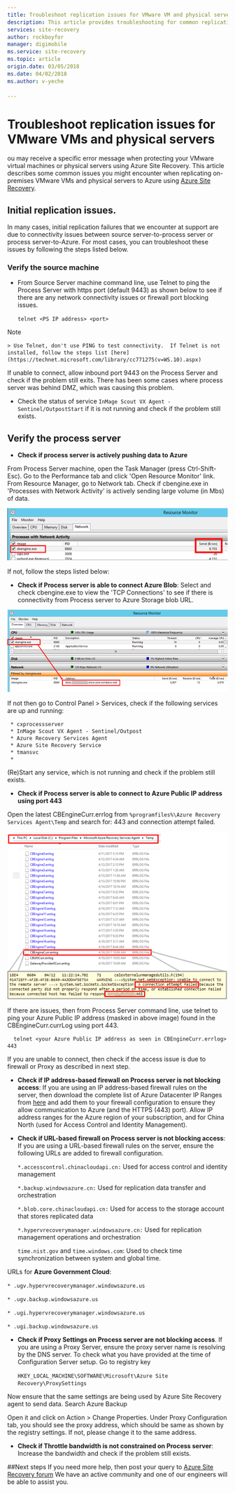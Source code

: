 ```yaml
---
title: Troubleshoot replication issues for VMware VM and physical server replication to Azure with Azure Site Recovery | Azure
description: This article provides troubleshooting for common replication issues when replicating VMware VMs and physical servers to Azure with Azure Site Recovery.
services: site-recovery
author: rockboyfor
manager: digimobile
ms.service: site-recovery
ms.topic: article
origin.date: 03/05/2018
ms.date: 04/02/2018
ms.author: v-yeche

---
```

# Troubleshoot replication issues for VMware VMs and physical servers

ou may receive a specific error message when protecting your VMware virtual machines or physical servers using Azure Site Recovery. This article describes some common issues you might encounter when replicating on-premises VMware VMs and physical servers to Azure using [Azure Site Recovery](site-recovery-overview.md).

## Initial replication issues.
In many cases, initial replication failures that we encounter at support are due to connectivity issues between source server-to-process server or process server-to-Azure. For most cases, you can troubleshoot these issues by following the steps listed below.

### Verify the source machine
* From Source Server machine command line, use Telnet to ping the Process Server with https port (default 9443) as shown below to see if there are any network connectivity issues or firewall port blocking issues.

    `telnet <PS IP address> <port>`
> [!NOTE]
	> Use Telnet, don't use PING to test connectivity.  If Telnet is not installed, follow the steps list [here](https://technet.microsoft.com/library/cc771275(v=WS.10).aspx)

If unable to connect, allow inbound port 9443 on the Process Server and check if the problem still exits. There has been some cases where process server was behind DMZ, which was causing this problem.

* Check the status of service `InMage Scout VX Agent - Sentinel/OutpostStart` if it is not running and check if the problem still exists.   

## Verify the process server

* **Check if process server is actively pushing data to Azure**

From Process Server machine, open the Task Manager (press Ctrl-Shift-Esc). Go to the Performance tab and click 'Open Resource Monitor' link. From Resource Manager, go to Network tab. Check if cbengine.exe in 'Processes with Network Activity' is actively sending large volume (in Mbs) of data.

![Enable replication](./media/vmware-azure-troubleshoot-replication/cbengine.png)

If not, follow the steps listed below:

* **Check if Process server is able to connect Azure Blob**: Select and check cbengine.exe to view the 'TCP Connections' to see if there is connectivity from Process server to Azure Storage blob URL.

![Enable replication](./media/vmware-azure-troubleshoot-replication/rmonitor.png)

If not then go to Control Panel > Services, check if the following services are up and running:

     * cxprocessserver
     * InMage Scout VX Agent - Sentinel/Outpost
     * Azure Recovery Services Agent
     * Azure Site Recovery Service
     * tmansvc
     *
(Re)Start any service, which is not running and check if the problem still exists.

* **Check if Process server is able to connect to Azure Public IP address using port 443**

Open the latest CBEngineCurr.errlog from `%programfiles%\Azure Recovery Services Agent\Temp` and search for: 443 and connection attempt failed.

![Enable replication](./media/vmware-azure-troubleshoot-replication/logdetails1.png)

If there are issues, then from Process Server command line, use telnet to ping your Azure Public IP address (masked in above image) found in the CBEngineCurr.currLog using port 443.

      telnet <your Azure Public IP address as seen in CBEngineCurr.errlog>  443
If you are unable to connect, then check if the access issue is due to firewall or Proxy as described in next step.

* **Check if IP address-based firewall on Process server is not blocking access**: If you are using an IP address-based firewall rules on the server, then download the complete list of Azure Datacenter IP Ranges from [here](https://www.microsoft.com/download/details.aspx?id=42064) and add them to your firewall configuration to ensure they allow communication to Azure (and the HTTPS (443) port).  Allow IP address ranges for the Azure region of your subscription, and for China North (used for Access Control and Identity Management).

* **Check if URL-based firewall on Process server is not blocking access**:  If you are using a URL-based firewall rules on the server, ensure the following URLs are added to firewall configuration.

  `*.accesscontrol.chinacloudapi.cn:` Used for access control and identity management

  `*.backup.windowsazure.cn:` Used for replication data transfer and orchestration

  `*.blob.core.chinacloudapi.cn:` Used for access to the storage account that stores replicated data

  `*.hypervrecoverymanager.windowsazure.cn:` Used for replication management operations and orchestration

  `time.nist.gov` and `time.windows.com`: Used to check time synchronization between system and global time.

URLs for **Azure Government Cloud**:

`* .ugv.hypervrecoverymanager.windowsazure.us`

`* .ugv.backup.windowsazure.us`

`* .ugi.hypervrecoverymanager.windowsazure.us`

`* .ugi.backup.windowsazure.us`

* **Check if Proxy Settings on Process server are not blocking access**.  If you are using a Proxy Server, ensure the proxy server name is resolving by the DNS server.
To check what you have provided at the time of Configuration Server setup. Go to registry key

	`HKEY_LOCAL_MACHINE\SOFTWARE\Microsoft\Azure Site Recovery\ProxySettings`

Now ensure that the same settings are being used by Azure Site Recovery agent to send data.
Search Azure  Backup

Open it and click on Action > Change Properties. Under Proxy Configuration tab, you should see the proxy address, which should be same as shown by the registry settings. If not, please change it to the same address.

* **Check if Throttle bandwidth is not constrained on Process server**:  Increase the bandwidth  and check if the problem still exists.

##Next steps
If you need more help, then post your query to [Azure Site Recovery forum](https://www.azure.cn/support/forums/) We have an active community and one of our engineers will be able to assist you.
<!--Update_Description: update meta properties, wording update, update link -->
